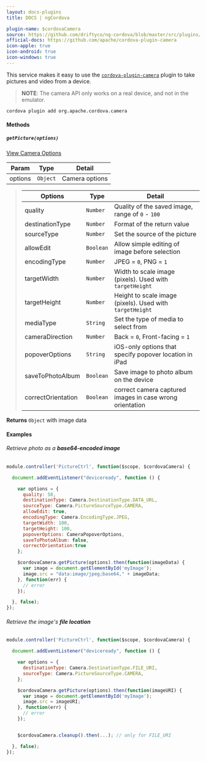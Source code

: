 ```yaml
---
layout: docs-plugins
title: DOCS | ngCordova

plugin-name: $cordovaCamera
source: https://github.com/driftyco/ng-cordova/blob/master/src/plugins/camera.js
official-docs: https://github.com/apache/cordova-plugin-camera
icon-apple: true
icon-android: true
icon-windows: true
---
```


This service makes it easy to use the [`cordova-plugin-camera`](https://github.com/apache/cordova-plugin-camera) plugin to take pictures and video
from a device.

> **NOTE**: The camera API only works on a real device, and not in the emulator.

```bash
cordova plugin add org.apache.cordova.camera
```

#### Methods

##### `getPicture(options)`

[View Camera Options](https://github.com/apache/cordova-plugin-camera#module_camera.CameraOptions)


| Param        | Type           | Detail  |
| ------------ |----------------| --------|
| options      | `Object`       | Camera options |

> | Options                       | Type           | Detail  |
> | ----------------------------  | ---------------| --------|
> | quality           | `Number`       | Quality of the saved image, range of `0` - `100` |
> | destinationType   | `Number`       | Format of the return value |
> | sourceType        | `Number`       | Set the source of the picture |
> | allowEdit         | `Boolean`      | Allow simple editing of image before selection |
> | encodingType      | `Number`       | JPEG = `0`, PNG = `1` |
> | targetWidth       | `Number`       | Width to scale image (pixels). Used with `targetHeight` |
> | targetHeight      | `Number`       | Height to scale image (pixels). Used with `targetHeight` |
> | mediaType         | `String`       | Set the type of media to select from |
> | cameraDirection   | `Number`       | Back = `0`, Front-facing = `1` |
> | popoverOptions    | `String`       | iOS-only options that specify popover location in iPad |
> | saveToPhotoAlbum  | `Boolean`      | Save image to photo album on the device |
> | correctOrientation  | `Boolean`      | correct camera captured images in case wrong orientation |

**Returns**  `Object` with image data


#### Examples

###### Retrieve photo as a **base64-encoded image**

```javascript
module.controller('PictureCtrl', function($scope, $cordovaCamera) {

  document.addEventListener("deviceready", function () {

    var options = {
      quality: 50,
      destinationType: Camera.DestinationType.DATA_URL,
      sourceType: Camera.PictureSourceType.CAMERA,
      allowEdit: true,
      encodingType: Camera.EncodingType.JPEG,
      targetWidth: 100,
      targetHeight: 100,
      popoverOptions: CameraPopoverOptions,
      saveToPhotoAlbum: false,
	  correctOrientation:true
    };

    $cordovaCamera.getPicture(options).then(function(imageData) {
      var image = document.getElementById('myImage');
      image.src = "data:image/jpeg;base64," + imageData;
    }, function(err) {
      // error
    });

  }, false);
});
```

###### Retrieve the image's **file location**

```javascript
module.controller('PictureCtrl', function($scope, $cordovaCamera) {

  document.addEventListener("deviceready", function () {

    var options = {
      destinationType: Camera.DestinationType.FILE_URI,
      sourceType: Camera.PictureSourceType.CAMERA,
    };

    $cordovaCamera.getPicture(options).then(function(imageURI) {
      var image = document.getElementById('myImage');
      image.src = imageURI;
    }, function(err) {
      // error
    });


    $cordovaCamera.cleanup().then(...); // only for FILE_URI

  }, false);
});
```
